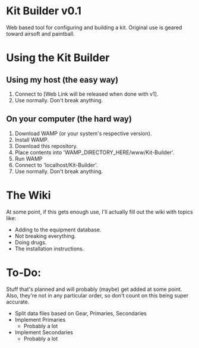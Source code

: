 # Kit Builder v0.1
Web based tool for configuring and building a kit. Original use is geared toward airsoft and paintball.

# Using the Kit Builder
## Using my host (the easy way)
1. Connect to [Web Link will be released when done with v1].
2. Use normally. Don't break anything.

## On your computer (the hard way)
1. Download WAMP (or your system's respective version).
2. Install WAMP.
3. Download this repository.
4. Place contents into 'WAMP_DIRECTORY_HERE/www/Kit-Builder'.
5. Run WAMP
6. Connect to 'localhost/Kit-Builder'.
7. Use normally. Don't break anything.

# The Wiki
At some point, if this gets enough use, I'll actually fill out the wiki with topics like:
* Adding to the equipment database.
* Not breaking everything.
* Doing drugs.
* The installation instructions.

# To-Do:
Stuff that's planned and will probably (maybe) get added at some point.
Also, they're not in any particular order, so don't count on this being super accurate.
* Split data files based on Gear, Primaries, Secondaries
* Implement Primaries
    * Probably a lot
* Implement Secondaries
    * Probably a lot